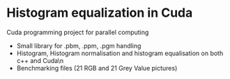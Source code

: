# Histogram equalization in Cuda
Cuda programming project for parallel computing
* Small library for .pbm, .ppm, .pgm handling
* Histogram, Histogram normalisation and histogram equalisation on both c++ and Cuda\n
* Benchmarking files (21 RGB and 21 Grey Value pictures)


